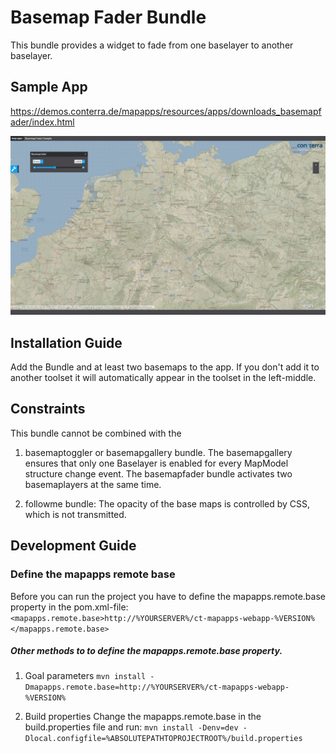 # Basemap Fader Bundle
This bundle provides a widget to fade from one baselayer to another baselayer.

Sample App
------------------
https://demos.conterra.de/mapapps/resources/apps/downloads_basemapfader/index.html

![Screenshot Sample App Basemap Fader](https://github.com/conterra/mapapps-basemap-fader/blob/3.x/basemapFader.JPG)

Installation Guide
------------------
Add the Bundle and at least two basemaps to the app. If you don't add it to another toolset it will automatically appear in the toolset in the left-middle.


Constraints
------------------

This bundle cannot be combined with the 

1. basemaptoggler or basemapgallery bundle.
The basemapgallery ensures that only one Baselayer is enabled for every MapModel structure change event.
The basemapfader bundle activates two basemaplayers at the same time.

2. followme bundle: The opacity of the base maps is controlled by CSS, which is not transmitted.

Development Guide
------------------
### Define the mapapps remote base
Before you can run the project you have to define the mapapps.remote.base property in the pom.xml-file:
`<mapapps.remote.base>http://%YOURSERVER%/ct-mapapps-webapp-%VERSION%</mapapps.remote.base>`

##### Other methods to to define the mapapps.remote.base property.
1. Goal parameters
`mvn install -Dmapapps.remote.base=http://%YOURSERVER%/ct-mapapps-webapp-%VERSION%`

2. Build properties
Change the mapapps.remote.base in the build.properties file and run:
`mvn install -Denv=dev -Dlocal.configfile=%ABSOLUTEPATHTOPROJECTROOT%/build.properties`
